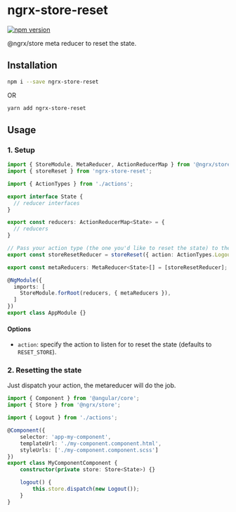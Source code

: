 # ngrx-store-reset

[![npm version](https://badge.fury.io/js/ngrx-store-reset.svg)](https://badge.fury.io/js/ngrx-store-reset)

@ngrx/store meta reducer to reset the state.

## Installation

```sh
npm i --save ngrx-store-reset
```

OR

```sh
yarn add ngrx-store-reset
```

## Usage

### 1. Setup

```ts
import { StoreModule, MetaReducer, ActionReducerMap } from '@ngrx/store';
import { storeReset } from 'ngrx-store-reset';

import { ActionTypes } from './actions';

export interface State {
  // reducer interfaces
}

export const reducers: ActionReducerMap<State> = {
  // reducers
}

// Pass your action type (the one you'd like to reset the state) to the metareducer
export const storeResetReducer = storeReset({ action: ActionTypes.Logout });

export const metaReducers: MetaReducer<State>[] = [storeResetReducer];

@NgModule({
  imports: [
    StoreModule.forRoot(reducers, { metaReducers }),
  ]
})
export class AppModule {}
```

#### Options

- `action`: specify the action to listen for to reset the state (defaults to `RESET_STORE`).

### 2. Resetting the state

Just dispatch your action, the metareducer will do the job.

```ts
import { Component } from '@angular/core';
import { Store } from '@ngrx/store';

import { Logout } from './actions';

@Component({
    selector: 'app-my-component',
    templateUrl: './my-component.component.html',
    styleUrls: ['./my-component.component.scss']
})
export class MyComponentComponent {
    constructor(private store: Store<State>) {}

    logout() {
        this.store.dispatch(new Logout());
    }
}
```
